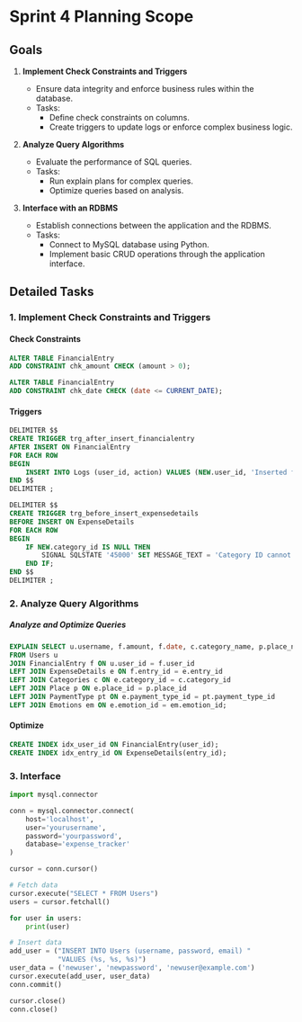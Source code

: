 # Sprint 4 Planning Scope

## Goals

1. **Implement Check Constraints and Triggers**
    - Ensure data integrity and enforce business rules within the database.
    - Tasks:
        - Define check constraints on columns.
        - Create triggers to update logs or enforce complex business logic.

2. **Analyze Query Algorithms**
    - Evaluate the performance of SQL queries.
    - Tasks:
        - Run explain plans for complex queries.
        - Optimize queries based on analysis.

3. **Interface with an RDBMS**
    - Establish connections between the application and the RDBMS.
    - Tasks:
        - Connect to MySQL database using Python.
        - Implement basic CRUD operations through the application interface.

## Detailed Tasks

### 1. Implement Check Constraints and Triggers

#### Check Constraints

```sql
ALTER TABLE FinancialEntry
ADD CONSTRAINT chk_amount CHECK (amount > 0);

ALTER TABLE FinancialEntry
ADD CONSTRAINT chk_date CHECK (date <= CURRENT_DATE);

```

#### Triggers

```sql
DELIMITER $$
CREATE TRIGGER trg_after_insert_financialentry
AFTER INSERT ON FinancialEntry
FOR EACH ROW
BEGIN
    INSERT INTO Logs (user_id, action) VALUES (NEW.user_id, 'Inserted financial entry');
END $$
DELIMITER ;

DELIMITER $$
CREATE TRIGGER trg_before_insert_expensedetails
BEFORE INSERT ON ExpenseDetails
FOR EACH ROW
BEGIN
    IF NEW.category_id IS NULL THEN
        SIGNAL SQLSTATE '45000' SET MESSAGE_TEXT = 'Category ID cannot be NULL';
    END IF;
END $$
DELIMITER ;
```

### 2. Analyze Query Algorithms

##### Analyze and Optimize Queries

```sql
EXPLAIN SELECT u.username, f.amount, f.date, c.category_name, p.place_name, pt.payment_method, em.emotion_name, e.description
FROM Users u
JOIN FinancialEntry f ON u.user_id = f.user_id
LEFT JOIN ExpenseDetails e ON f.entry_id = e.entry_id
LEFT JOIN Categories c ON e.category_id = c.category_id
LEFT JOIN Place p ON e.place_id = p.place_id
LEFT JOIN PaymentType pt ON e.payment_type_id = pt.payment_type_id
LEFT JOIN Emotions em ON e.emotion_id = em.emotion_id;
```

#### Optimize

```sql
CREATE INDEX idx_user_id ON FinancialEntry(user_id);
CREATE INDEX idx_entry_id ON ExpenseDetails(entry_id);
```

### 3. Interface 

```py
import mysql.connector

conn = mysql.connector.connect(
    host='localhost',
    user='yourusername',
    password='yourpassword',
    database='expense_tracker'
)

cursor = conn.cursor()

# Fetch data
cursor.execute("SELECT * FROM Users")
users = cursor.fetchall()

for user in users:
    print(user)

# Insert data
add_user = ("INSERT INTO Users (username, password, email) "
            "VALUES (%s, %s, %s)")
user_data = ('newuser', 'newpassword', 'newuser@example.com')
cursor.execute(add_user, user_data)
conn.commit()

cursor.close()
conn.close()
```
